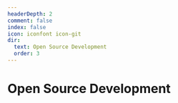 ```yaml
---
headerDepth: 2
comment: false
index: false
icon: iconfont icon-git
dir:
  text: Open Source Development
  order: 3
---
```


# Open Source Development

<Catalog />
